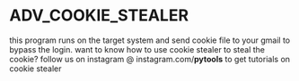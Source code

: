 # ADV_COOKIE_STEALER

this program runs on the target system and send cookie file to your gmail to bypass the login.
want to know how to use cookie stealer to steal the cookie?
follow us on instagram @ instagram.com/__pytools__ to get tutorials on cookie stealer

